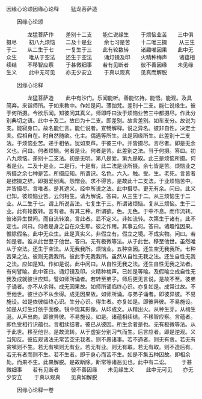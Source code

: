   因缘心论颂因缘心论释
　　猛龙菩萨造




　　因缘心论颂

　　　　龙猛菩萨作
　　差别十二支　　能仁说缘生
　　于烦恼业苦　　三中俱摄尽
　　初八九烦恼　　二及十是业
　　余七习是苦　　十二唯三摄
　　从三生于二　　从二生于七
　　一复生于三　　此有轮数转
　　诸趣唯因果　　此中无众生
　　唯从于空法　　还生于空法
　　诵灯镜及印　　火精种梅声
　　诸蕴相续结　　不移智应察
　　于甚微细事　　若有见断者
　　彼不善因缘　　未见缘生义
　　此中无可见　　亦无少安立
　　于真以观真　　见真而解脱

　　因缘心论释

　　　　龙猛菩萨造
　　此中有沙门。乐闻能听。善能忆持。能悟。能观。及具简弃。来诣师所。于如来教中。作如是问。薄伽梵。差别十二支。能仁说缘生。彼于何所摄。今欲乐闻。知彼问其真义。师即呼曰汝于烦恼业苦三中都摄尽。作此分别典切之语。此中十及二。故曰为十二支。即差别。故言差别。如车支分。故说为支。能寂身口。故名能仁言。能仁说者。宣畅解释。说之异名。彼非自性。决定士夫。假相自在。时自然随欲。化主。偶遇等所生。此是因缘所生。此差别十二支法。于烦恼业苦。递手相依。犹如束芦。于彼三中。并皆摄尽。言尽者。即是无余义也。问曰。何者烦恼。何者是业。何者是苦。此差别之法。当于何摄。答曰。初八九烦恼。差别十二支法。初是无明。第八是爱。第九是取。此三是烦恼所摄。何者是业。二及十是业。二是行。十是有。此二法是业所摄。余七皆是苦。烦恼业之所摄之余七种是苦。所摄应知。所谓识。名色。六入。触。受。生。老死。言皆者是揔摄之辞。即摄爱别离。怨憎会。求不得苦。是故此十二支法。于业烦恼苦中。并皆摄尽。言唯者。是其遮义。经中所说之法。此中摄尽。更无有余。问曰。此义已知。彼烦恼业苦。云何相生。请为解说。答曰。从三生于二。从三烦恼生于二业。从二生于七。谓上所说苦法。七复生于三。所谓诸烦恼。复从三烦恼。生于二业。此有轮数转。言有者。有其三种。所谓欲。色。无色。于中不息。而作流转。彼诸异生世间。而自流转浪。言此者。显不定义。非如流转。次第生于诸有。此不定也。问曰。何者是身之自在众生耶。彼之作用。其事云何。答曰。诸趣惟因果。惟除假名。此中无众生。此是真实义。非假立有。假立之境。不成实物。问曰。若如是者。谁从此世至于他世。答曰。无有极微等法。从于此世。移至他世。虽然唯从于空法。还生于空法。从无我我所。烦恼业。五种空因。还生空无我我所。七种苦果之法。彼则无我我所。彼此手无我我所。虽然从自性无我之法。还生自性无我之法。应如是知。作如是说。此中问曰。从自性无我之法。还生自性无我之法者。有何譬喻。此中答曰。诵灯镜及印。火精种梅声。已如是等喻。及假喻立成自性无我及成就彼世应知。譬如师所诵者。若转至弟子。师后更无言说。是故不至。彼弟子诵者。亦不从余得。成无因果故。如师所诵临终心识。亦复如是。成常过故。不至他世。彼世亦不从余得。成无因果故。如师所诵。与弟子诵者。即彼异彼。不易施设。如是依彼临终心识。生分心识。得生者。亦复如是。即彼异彼。不易施设。如是从灯生灯依于面像。镜中现其影像。从印成文。从精出火。从种生芽。从梅生涎。从声出向。即彼异彼。不易施设。如是。诸蕴相续结。不移智应察。言蕴者。即色受相行识蕴也。言相续结者。彼已从彼因。所生余者是也。无有极微等法。从于此世。移至他世。是故流转。从于虚妄分别习气而生。后言应者。即是逆观。义当知反。彼应观诸法无常苦空无我者。则不愚诸事。若不遇者。则无有贪。若无有贪嗔则不生。若无有嗔则无有业。若无有业。则无有取。若无有取。则不造后有。若无有者而则不生。若不生者。即于身心而苦不生。如是不集五种因故。即相余处。而果不生。此果解脱。是故断除。断常等诸恶见也。此中有二讼。
　　于甚微细事　　若有见断者
　　彼不善因缘　　未见缘生义
　　此中无可见　　亦无少安立
　　于真以观真　　见真如解脱


　　因缘心论释一卷


